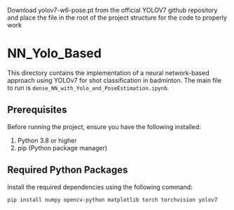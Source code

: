 Download yolov7-w6-pose.pt from the official YOLOV7 github repository and place the file in the root of the project structure for the code to properly work


# NN_Yolo_Based

This directory contains the implementation of a neural network-based approach using YOLOv7 for shot classification in badminton. The main file to run is `dense_NN_with_Yolo_and_PoseEstimation.ipynb`.

## Prerequisites

Before running the project, ensure you have the following installed:

1. Python 3.8 or higher
2. pip (Python package manager)

## Required Python Packages

Install the required dependencies using the following command:

```bash
pip install numpy opencv-python matplotlib torch torchvision yolov7